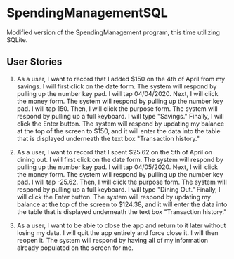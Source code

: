 # SpendingManagementSQL
Modified version of the SpendingManagement program, this time utilizing SQLite.
## User Stories
1) As a user, I want to record that I added $150 on the 4th of April from my savings. I will first click on the date form. The system will respond by pulling up the number key pad. I will tap 04/04/2020. Next, I will click the money form. The system will respond by pulling up the number key pad. I will tap 150. Then, I will click the purpose form. The system will respond by pulling up a full keyboard. I will type "Savings." Finally, I will click the Enter button. The system will respond by updating my balance at the top of the screen to $150, and it will enter the data into the table that is displayed underneath the text box "Transaction history."

2) As a user, I want to record that I spent $25.62 on the 5th of April on dining out. I will first click on the date form. The system will respond by pulling up the number key pad. I will tap 04/05/2020. Next, I will click the money form. The system will respond by pulling up the number key pad. I will tap -25.62. Then, I will click the purpose form. The system will respond by pulling up a full keyboard. I will type "Dining Out." Finally, I will click the Enter button. The system will respond by updating my balance at the top of the screen to $124.38, and it will enter the data into the table that is displayed underneath the text box "Transaction history."

3) As a user, I want to be able to close the app and return to it later without losing my data. I will quit the app entirely and force close it. I will then reopen it. The system will respond by having all of my information already populated on the screen for me.
